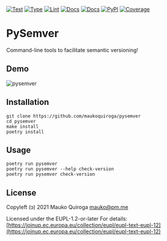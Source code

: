 [![Test](https://github.com/maukoquiroga/pysemver/workflows/test/badge.svg)](https://github.com/maukoquiroga/pysemver/actions?workflow=test)
[![Type](https://github.com/maukoquiroga/pysemver/workflows/type/badge.svg)](https://github.com/maukoquiroga/pysemver/actions?workflow=type)
[![Lint](https://github.com/maukoquiroga/pysemver/workflows/lint/badge.svg)](https://github.com/maukoquiroga/pysemver/actions?workflow=lint)
[![Docs](https://github.com/maukoquiroga/pysemver/workflows/docs/badge.svg)](https://github.com/maukoquiroga/pysemver/actions?workflow=docs)
[![Docs](https://readthedocs.org/projects/pysemver/badge/)](https://pysemver.readthedocs.io/)
[![PyPI](https://img.shields.io/pypi/v/pysemver.svg)](https://pypi.org/project/pysemver/)
[![Coverage](https://codecov.io/gh/maukoquiroga/pysemver/branch/master/graph/badge.svg)](https://codecov.io/gh/maukoquiroga/pysemver)

# PySemver

Command-line tools to facilitate semantic versioning!

## Demo

![pysemver](https://user-images.githubusercontent.com/329236/137640522-1673fc7e-8d88-4418-b10a-29e1e4a1408a.gif)

## Installation

```
git clone https://github.com/maukoquiroga/pysemver
cd pysemver
make install
poetry install
```

## Usage

```
poetry run pysemver
poetry run pysemver --help check-version
poetry run pysemver check-version
```

## License

Copyleft (ɔ) 2021 Mauko Quiroga <mauko@pm.me>

Licensed under the EUPL-1.2-or-later
For details: [https://joinup.ec.europa.eu/collection/eupl/eupl-text-eupl-12](https://joinup.ec.europa.eu/collection/eupl/eupl-text-eupl-12)
